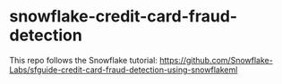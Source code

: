 # snowflake-credit-card-fraud-detection

This repo follows the Snowflake tutorial: https://github.com/Snowflake-Labs/sfguide-credit-card-fraud-detection-using-snowflakeml

